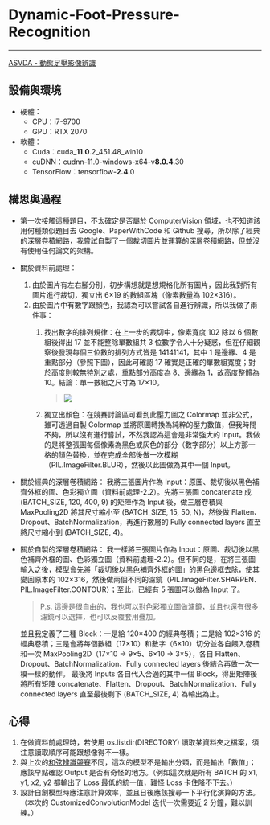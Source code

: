 # Dynamic-Foot-Pressure-Recognition
---
[ASVDA - 動態足壓影像辨識](https://aidea-web.tw/topic/d6d8b111-d915-4ea9-89ee-43e148c37f6e)

## 設備與環境
- 硬體：
  - CPU：i7-9700
  - GPU：RTX 2070
- 軟體：
  - Cuda：cuda_**11.0**.2_451.48_win10
  - cuDNN：cudnn-11.0-windows-x64-v**8.0.4**.30
  - TensorFlow：tensorflow-**2.4**.0

## 構思與過程
- 第一次接觸這種題目，不太確定是否屬於 ComputerVision 領域，也不知道該用何種類似題目去 Google、PaperWithCode 和 Github 搜尋，所以除了經典的深層卷積網路，我嘗試自製了一個裁切圖片並運算的深層卷積網路，但並沒有使用任何論文的架構。
- 關於資料前處理：
  1. 由於圖片有左右腳分別，初步構想就是想規格化所有圖片，因此我對所有圖片進行裁切，獨立出 6×19 的數組區塊（像素數量為 102×316）。
  2. 由於圖片中有數字跟顏色，我認為可以嘗試各自進行辨識，所以我做了兩件事：
     1. 找出數字的排列規律：在上一步的裁切中，像素寬度 102 除以 6 個數組後得出 17 並不能整除單數組共 3 位數字令人十分疑惑，但在仔細觀察後發現每個三位數的排列方式皆是 14141141，其中 1 是邊緣、4 是重點部分（參照下圖），因此可確認 17 確實是正確的單數組寬度；對於高度則較無特別之處，重點部分高度為 8、邊緣為 1，故高度整體為 10。結論：單一數組之尺寸為 17×10。
     
        > ![](https://i.imgur.com/3ujDIjw.png)
        
     2. 獨立出顏色：在競賽討論區可看到此壓力圖之 Colormap 並非公式，雖可透過自製 Colormap 並將原圖轉換為純粹的壓力數值，但我時間不夠，所以沒有進行嘗試，不然我認為這會是非常強大的 Input。我做的是將整張圖每個像素為黑色或灰色的部分（數字部分）以上方那一格的顏色替換，並在完成全部後做一次模糊（PIL.ImageFilter.BLUR），然後以此圖做為其中一個 Input。
- 關於經典的深層卷積網路：
  我將三張圖片作為 Input：原圖、裁切後以黑色補齊外框的圖、色彩獨立圖（資料前處理-2.2）。先將三張圖 concatenate 成 (BATCH_SIZE, 120, 400, 9) 的矩陣作為 Input 後，做三層卷積與 MaxPooling2D 將其尺寸縮小至 (BATCH_SIZE, 15, 50, N)，然後做 Flatten、Dropout、BatchNormalization，再進行數層的 Fully connected layers 直至將尺寸縮小到 (BATCH_SIZE, 4)。
- 關於自製的深層卷積網路：
  我一樣將三張圖片作為 Input：原圖、裁切後以黑色補齊外框的圖、色彩獨立圖（資料前處理-2.2）。但不同的是，在將三張圖輸入之後，模型會先將「裁切後以黑色補齊外框的圖」的黑色邊框去除，使其變回原本的 102×316，然後做兩個不同的濾鏡（PIL.ImageFilter.SHARPEN、PIL.ImageFilter.CONTOUR）；至此，已經有 5 張圖可以做為 Input 了。
  
  > P.s. 這邊是很自由的，我也可以對色彩獨立圖做濾鏡，並且也還有很多濾鏡可以選擇，也可以反覆套用疊加。
  
  並且我定義了三種 Block：一是給 120×400 的經典卷積；二是給 102×316 的經典卷積；三是會將每個數組（17×10）和數字（6×10）切分並各自餵入卷積和一次 MaxPooling2D（17×10 → 9×5、6×10 → 3×5），各自 Flatten、Dropout、BatchNormalization、Fully connected layers 後結合再做一次一模一樣的動作。
  最後將 Inputs 各自代入合適的其中一個 Block，得出矩陣後將所有矩陣 concatenate、Flatten、Dropout、BatchNormalization、Fully connected layers 直至最後剩下 (BATCH_SIZE, 4) 為輸出為止。

<!--
## 結果
- 得到競賽第 9 名。
- 第 1 名使用的架構在[此篇論文](https://paperswithcode.com/paper/feature-learning-for-chord-recognition-the)中。
- 第二名與我使用相同架構，但資料提取、前處理與後處理都差很多，所以成績也很差多。
-->

## 心得
1. 在做資料前處理時，若使用 os.listdir(DIRECTORY) 讀取某資料夾之檔案，須注意讀取順序可能跟想像得不一樣。
2. 與上次的[和弦辨識競賽](https://github.com/aisu-programming/Chord-Estimation)不同，這次的模型不是輸出分類，而是輸出「數值」；應該早點確認 Output 是否有奇怪的地方。（例如這次就是所有 BATCH 的 x1, y1, x2, y2 都輸出了 Loss 最低的統一值，難怪 Loss 卡住降不下去。）
3. 設計自創模型時應注意計算效率，並且日後應該搜尋一下平行化演算的方法。（本次的 CustomizedConvolutionModel 迭代一次需要近 2 分鐘，難以訓練。）
